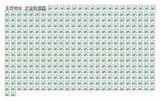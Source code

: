 主页地址: [才没有很圆·](https://weibo.com/u/5652208036) 
![](https://wx4.sinaimg.cn/mw2000/006aw5vKly1h9pg8w49bdj32c0340hdu.jpg) 
![](https://wx4.sinaimg.cn/mw2000/006aw5vKly1h9pg7ik5wrj31kx2dc4qp.jpg) 
![](https://wx4.sinaimg.cn/mw2000/006aw5vKly1h9pg7j6z4vj30kg0uo0yw.jpg) 
![](https://wx4.sinaimg.cn/mw2000/006aw5vKly1h9pg8jzaapj30sg2df4qp.jpg) 
![](https://wx4.sinaimg.cn/mw2000/006aw5vKly1h9pg8lcjpbj30sg2dc7wh.jpg) 
![](https://wx4.sinaimg.cn/mw2000/006aw5vKly1h9pg8clpxrj30sg2504qp.jpg) 
![](https://wx4.sinaimg.cn/mw2000/006aw5vKly1h9pg9aainhj32c0340qv6.jpg) 
![](https://wx4.sinaimg.cn/mw2000/006aw5vKly1h9pg8nbqazj32c0340b2a.jpg) 
![](https://wx4.sinaimg.cn/mw2000/006aw5vKly1h9pg8uu0e1j30rr220x0y.jpg) 
![](https://wx4.sinaimg.cn/mw2000/006aw5vKly1h9lyz3c5nij32c0340b2a.jpg) 
![](https://wx4.sinaimg.cn/mw2000/006aw5vKly1h92j9qidwmj30u014011q.jpg) 
![](https://wx4.sinaimg.cn/mw2000/006aw5vKly1h8c357o72qj327n2wohdt.jpg) 
![](https://wx4.sinaimg.cn/mw2000/006aw5vKly1h8c32yy2t4j31n726ywu2.jpg) 
![](https://wx4.sinaimg.cn/mw2000/006aw5vKly1h8c17znn26j30sg2dce81.jpg) 
![](https://wx4.sinaimg.cn/mw2000/006aw5vKly1h8c1j9ab9zj30sg35r4qq.jpg) 
![](https://wx4.sinaimg.cn/mw2000/006aw5vKly1h8c3jlgsnqj30sg2dce81.jpg) 
![](https://wx4.sinaimg.cn/mw2000/006aw5vKly1h8c24od09gj30sg2dcb29.jpg) 
![](https://wx4.sinaimg.cn/mw2000/006aw5vKly1h8c0ouj339j30sg35rb29.jpg) 
![](https://wx4.sinaimg.cn/mw2000/006aw5vKly1h8c2kyo6i1j30sg2d0hbq.jpg) 
![](https://wx4.sinaimg.cn/mw2000/006aw5vKly1h861wziwzsj32c0340x6q.jpg) 
![](https://wx4.sinaimg.cn/mw2000/006aw5vKly1h6seveimn2j335s35swo6.jpg) 
![](https://wx4.sinaimg.cn/mw2000/006aw5vKly1h6sevdjokwj335s35se82.jpg) 
![](https://wx4.sinaimg.cn/mw2000/006aw5vKly1h6cz1yjjh4j32c03407m2.jpg) 
![](https://wx4.sinaimg.cn/mw2000/006aw5vKly1h69p4al4pij32c0340hdt.jpg) 
![](https://wx4.sinaimg.cn/mw2000/006aw5vKly1h6cznikkhwj32c0340b2a.jpg) 
![](https://wx4.sinaimg.cn/mw2000/006aw5vKly1h6arlk4k13j32c0340qb2.jpg) 
![](https://wx4.sinaimg.cn/mw2000/006aw5vKly1h6aquzqpgrj322t2rr7wi.jpg) 
![](https://wx4.sinaimg.cn/mw2000/006aw5vKly1h6aqv37o43j32c0340mzk.jpg) 
![](https://wx4.sinaimg.cn/mw2000/006aw5vKly1h6aqv2rp0ej32c03404qp.jpg) 
![](https://wx4.sinaimg.cn/mw2000/006aw5vKly1h6aqyhv1fpj32c0340x6q.jpg) 
![](https://wx4.sinaimg.cn/mw2000/006aw5vKly1h6aqyk2hw2j32bx2bxqv5.jpg) 
![](https://wx4.sinaimg.cn/mw2000/006aw5vKgy1h65crptq9xj32c0340e6v.jpg) 
![](https://wx4.sinaimg.cn/mw2000/006aw5vKgy1h65crxkk1ej320b20be81.jpg) 
![](https://wx4.sinaimg.cn/mw2000/006aw5vKly1h61yo5zmhsj32c0340jvl.jpg) 
![](https://wx4.sinaimg.cn/mw2000/006aw5vKly1h61yo3mdsfj32c0340kjl.jpg) 
![](https://wx4.sinaimg.cn/mw2000/006aw5vKly1h61yo0uqsgj32c0340kjl.jpg) 
![](https://wx4.sinaimg.cn/mw2000/006aw5vKly1h61yny572pj316o1kw7ia.jpg) 
![](https://wx4.sinaimg.cn/mw2000/006aw5vKly1h61yo08wy3j32c0340qv5.jpg) 
![](https://wx4.sinaimg.cn/mw2000/006aw5vKly1h61ynzjolaj31wy2jxx13.jpg) 
![](https://wx4.sinaimg.cn/mw2000/006aw5vKly1h61yo5bu7aj32c0340dk1.jpg) 
![](https://wx4.sinaimg.cn/mw2000/006aw5vKly1h61yo23fcjj32c0340qv5.jpg) 
![](https://wx4.sinaimg.cn/mw2000/006aw5vKly1h61yo3192aj32c0340qth.jpg) 
![](https://wx4.sinaimg.cn/mw2000/006aw5vKly1h61ynywq77j32c03404qq.jpg) 
![](https://wx4.sinaimg.cn/mw2000/006aw5vKgy1h619xcyvo0j32dc35sqh2.jpg) 
![](https://wx4.sinaimg.cn/mw2000/006aw5vKly1h5tq113501j32dc35s4qr.jpg) 
![](https://wx4.sinaimg.cn/mw2000/006aw5vKly1h5tq0ymrxkj33402c01kz.jpg) 
![](https://wx4.sinaimg.cn/mw2000/006aw5vKly1h5tq3kpdftj32c03404qr.jpg) 
![](https://wx4.sinaimg.cn/mw2000/006aw5vKly1h5b87zijs3j31zy2nxkjl.jpg) 
![](https://wx4.sinaimg.cn/mw2000/006aw5vKly1h5b87yoy8uj31qv2bunpd.jpg) 
![](https://wx4.sinaimg.cn/mw2000/006aw5vKly1h5b880vcu5j33402c01kz.jpg) 
![](https://wx4.sinaimg.cn/mw2000/006aw5vKly1h5b87xzycmj323c2sg7wi.jpg) 
![](https://wx4.sinaimg.cn/mw2000/006aw5vKly1h52rr09efuj33402c0e83.jpg) 
![](https://wx4.sinaimg.cn/mw2000/006aw5vKly1h52rr7fk5nj335s35s1l0.jpg) 
![](https://wx4.sinaimg.cn/mw2000/006aw5vKly1h52rqwz33rj319e19eavg.jpg) 
![](https://wx4.sinaimg.cn/mw2000/006aw5vKly1h4v4dfqll2j31sc2ds7wh.jpg) 
![](https://wx4.sinaimg.cn/mw2000/006aw5vKly1h4v4dc9pkwj31lx25a7wh.jpg) 
![](https://wx4.sinaimg.cn/mw2000/006aw5vKly1h4v4dt4ftaj31sc2ds4qq.jpg) 
![](https://wx4.sinaimg.cn/mw2000/006aw5vKly1h4v4dee0t3j31q42d2hdt.jpg) 
![](https://wx4.sinaimg.cn/mw2000/006aw5vKly1h4v4mxvkrmj32ds1sce81.jpg) 
![](https://wx4.sinaimg.cn/mw2000/006aw5vKly1h4kns1bdkjj32c0340b2b.jpg) 
![](https://wx4.sinaimg.cn/mw2000/006aw5vKly1h4knrxd0s3j32c03401ky.jpg) 
![](https://wx4.sinaimg.cn/mw2000/006aw5vKly1h4kns2o4u5j32c03401ky.jpg) 
![](https://wx4.sinaimg.cn/mw2000/006aw5vKly1h3qs5l48bvj32c03407wk.jpg) 
![](https://wx4.sinaimg.cn/mw2000/006aw5vKly1h3qs5m765nj32c0340qv6.jpg) 
![](https://wx4.sinaimg.cn/mw2000/006aw5vKly1h3qs59inpoj32c0340kjn.jpg) 
![](https://wx4.sinaimg.cn/mw2000/006aw5vKly1h3qs572ze3j32c0340kjn.jpg) 
![](https://wx4.sinaimg.cn/mw2000/006aw5vKly1h3qfurpp7ij32c03404qs.jpg) 
![](https://wx4.sinaimg.cn/mw2000/006aw5vKly1h3qs69m9ifj32c03404qs.jpg) 
![](https://wx4.sinaimg.cn/mw2000/006aw5vKly1h3pobv1zvbj32c1340qv8.jpg) 
![](https://wx4.sinaimg.cn/mw2000/006aw5vKly1h3poc06zpmj32c0340b2c.jpg) 
![](https://wx4.sinaimg.cn/mw2000/006aw5vKly1h3lpkw1btaj313t1h2nnt.jpg) 
![](https://wx4.sinaimg.cn/mw2000/006aw5vKly1h3f5jipb93j32ca3404qq.jpg) 
![](https://wx4.sinaimg.cn/mw2000/006aw5vKly1h3f5jawibmj32ca340hdt.jpg) 
![](https://wx4.sinaimg.cn/mw2000/006aw5vKly1h2yvhhkz7ij32c03407wj.jpg) 
![](https://wx4.sinaimg.cn/mw2000/006aw5vKly1h2yvhjqx6xj31jn225e81.jpg) 
![](https://wx4.sinaimg.cn/mw2000/006aw5vKly1h2yvhr90mij32c0340x6q.jpg) 
![](https://wx4.sinaimg.cn/mw2000/006aw5vKly1h2yvhoj3puj32c0340kjo.jpg) 
![](https://wx4.sinaimg.cn/mw2000/006aw5vKly1h2yviidedbj32a231fb2b.jpg) 
![](https://wx4.sinaimg.cn/mw2000/006aw5vKly1h2yvif6mzaj31zr1zr4qp.jpg) 
![](https://wx4.sinaimg.cn/mw2000/006aw5vKly1h2w8crlnfej31zp2qknpd.jpg) 
![](https://wx4.sinaimg.cn/mw2000/006aw5vKly1h2w8czdvxjj32c0340npd.jpg) 
![](https://wx4.sinaimg.cn/mw2000/006aw5vKly1h2w8d1kaqkj329v318kjn.jpg) 
![](https://wx4.sinaimg.cn/mw2000/006aw5vKly1h2w8dpm0i6j31qb2b0hdt.jpg) 
![](https://wx4.sinaimg.cn/mw2000/006aw5vKly1h2w8d6o3vnj32av32h7wj.jpg) 
![](https://wx4.sinaimg.cn/mw2000/006aw5vKly1h2zrikfog2j32c0340kjm.jpg) 
![](https://wx4.sinaimg.cn/mw2000/006aw5vKly1h2slsq9r63j30u014044g.jpg) 
![](https://wx4.sinaimg.cn/mw2000/006aw5vKly1h2slss7osgj30u0140adm.jpg) 
![](https://wx4.sinaimg.cn/mw2000/006aw5vKly1h2slsxmxssj315z0u0tiu.jpg) 
![](https://wx4.sinaimg.cn/mw2000/006aw5vKly1h2slst464uj30u01400zv.jpg) 
![](https://wx4.sinaimg.cn/mw2000/006aw5vKly1h2b6zrueh6j30vg15xapj.jpg) 
![](https://wx4.sinaimg.cn/mw2000/006aw5vKly1h2br4ej67ej31sb2dre82.jpg) 
![](https://wx4.sinaimg.cn/mw2000/006aw5vKly1h2br4753c5j335s35snpg.jpg) 
![](https://wx4.sinaimg.cn/mw2000/006aw5vKly1h2br4cf0ykj32c0340b2b.jpg) 
![](https://wx4.sinaimg.cn/mw2000/006aw5vKly1h1tcw9l4nej30u01407bi.jpg) 
![](https://wx4.sinaimg.cn/mw2000/006aw5vKly1h1n3myyy3dj31j021cqv5.jpg) 
![](https://wx4.sinaimg.cn/mw2000/006aw5vKly1h1n3mwxirtj32ds1sgdx9.jpg) 
![](https://wx4.sinaimg.cn/mw2000/006aw5vKly1h1awfz2aovj31cu1cuqay.jpg) 
![](https://wx4.sinaimg.cn/mw2000/006aw5vKly1h0cvp2qnryj30n00hy40y.jpg) 
![](https://wx4.sinaimg.cn/mw2000/006aw5vKly1gzzjkg63mdj31id2onavw.jpg) 
![](https://wx4.sinaimg.cn/mw2000/006aw5vKly1gzzjkhc0d5j31qp1qp1ky.jpg) 
![](https://wx4.sinaimg.cn/mw2000/006aw5vKly1gzzjkdjd3sj320x2p84qq.jpg) 
![](https://wx4.sinaimg.cn/mw2000/006aw5vKly1gzzjkfj7apj32c0340u0y.jpg) 
![](https://wx4.sinaimg.cn/mw2000/006aw5vKly1gzvij6dnj5j32c0340e83.jpg) 
![](https://wx4.sinaimg.cn/mw2000/006aw5vKly1gzvg4j682fj32c0340qv7.jpg) 
![](https://wx4.sinaimg.cn/mw2000/006aw5vKly1gzvij9pp1dj32c0340kjn.jpg) 
![](https://wx4.sinaimg.cn/mw2000/006aw5vKly1gzvij39sltj32c0340kjn.jpg) 
![](https://wx4.sinaimg.cn/mw2000/006aw5vKly1gzvijbth84j33402c07wj.jpg) 
![](https://wx4.sinaimg.cn/mw2000/006aw5vKly1gzvijclv9tj32c02c0npd.jpg) 
![](https://wx4.sinaimg.cn/mw2000/006aw5vKly1gywpz7f5inj32ds1scx6p.jpg) 
![](https://wx4.sinaimg.cn/mw2000/006aw5vKly1gywpz9cchoj3271271npd.jpg) 
![](https://wx4.sinaimg.cn/mw2000/006aw5vKly1gywygn2aypj32c02c0b2a.jpg) 
![](https://wx4.sinaimg.cn/mw2000/006aw5vKly1gyi7m3m2trj32c0340e81.jpg) 
![](https://wx4.sinaimg.cn/mw2000/006aw5vKly1gyi7m6p69gj32c0340hdt.jpg) 
![](https://wx4.sinaimg.cn/mw2000/006aw5vKly1gyj6j2gqx1j32c0340qv5.jpg) 
![](https://wx4.sinaimg.cn/mw2000/006aw5vKly1gyi7m8wehlj32c0340npd.jpg) 
![](https://wx4.sinaimg.cn/mw2000/006aw5vKly1gyi7ly5kryj325e2v6u0x.jpg) 
![](https://wx4.sinaimg.cn/mw2000/006aw5vKly1gyi7m4i74dj326i2x1x6p.jpg) 
![](https://wx4.sinaimg.cn/mw2000/006aw5vKly1gyi7m542i6j31xz2l9kiv.jpg) 
![](https://wx4.sinaimg.cn/mw2000/006aw5vKly1gyi7m23y4vj32c0340npd.jpg) 
![](https://wx4.sinaimg.cn/mw2000/006aw5vKly1gyj6kf3n2sj32c03401ky.jpg) 
![](https://wx4.sinaimg.cn/mw2000/006aw5vKly1gyc0rz5xk3j31sc2dsb2a.jpg) 
![](https://wx4.sinaimg.cn/mw2000/006aw5vKly1gyc0s1x8t9j32c0340hdv.jpg) 
![](https://wx4.sinaimg.cn/mw2000/006aw5vKly1gyc0s35eszj32c0340npf.jpg) 
![](https://wx4.sinaimg.cn/mw2000/006aw5vKly1gyc0rx1hnfj320m20mx6p.jpg) 
![](https://wx4.sinaimg.cn/mw2000/006aw5vKly1gyc0sea8qvj31jj1jjazr.jpg) 
![](https://wx4.sinaimg.cn/mw2000/006aw5vKly1gyc0rviaj6j31z61z6e81.jpg) 
![](https://wx4.sinaimg.cn/mw2000/006aw5vKly1gyc0s42dqqj32c02c0qv5.jpg) 
![](https://wx4.sinaimg.cn/mw2000/006aw5vKly1gyc0rtwz2lj32c02c0hdt.jpg) 
![](https://wx4.sinaimg.cn/mw2000/006aw5vKly1gx1stfiyx9j31o01o0qv5.jpg) 
![](https://wx4.sinaimg.cn/mw2000/006aw5vKly1gx1sgc590ej31lb1lbb29.jpg) 
![](https://wx4.sinaimg.cn/mw2000/006aw5vKly1gw56v8298qj31k51k5b29.jpg) 
![](https://wx4.sinaimg.cn/mw2000/006aw5vKly1gvrydxvijej322p22pnpe.jpg) 
![](https://wx4.sinaimg.cn/mw2000/006aw5vKly1gv4q8gud82j312d1f5qt1.jpg) 
![](https://wx4.sinaimg.cn/mw2000/006aw5vKly1gv4q8gdoz4j315p1jlke7.jpg) 
![](https://wx4.sinaimg.cn/mw2000/006aw5vKly1gv0vzp4yfnj61rw2d7qv602.jpg) 
![](https://wx4.sinaimg.cn/mw2000/006aw5vKly1gv0vzsddnej616n1kw1ky02.jpg) 
![](https://wx4.sinaimg.cn/mw2000/006aw5vKly1guyoaekcz5j61w31w3x6p02.jpg) 
![](https://wx4.sinaimg.cn/mw2000/006aw5vKly1gumxifxvjoj61sc2ds1kz02.jpg) 
![](https://wx4.sinaimg.cn/mw2000/006aw5vKly1gumy6zmfa8j61sc1sctrt02.jpg) 
![](https://wx4.sinaimg.cn/mw2000/006aw5vKly1gumxjgf1opj61r02c0qv502.jpg) 
![](https://wx4.sinaimg.cn/mw2000/006aw5vKly1gumxj9aa5yj62c02c0qv602.jpg) 
![](https://wx4.sinaimg.cn/mw2000/006aw5vKly1gumxj857jfj62c02c0kjm02.jpg) 
![](https://wx4.sinaimg.cn/mw2000/006aw5vKly1gumxizi48sj61l21l2nkj02.jpg) 
![](https://wx4.sinaimg.cn/mw2000/006aw5vKly1gsnsusey2zj32432thhdu.jpg) 
![](https://wx4.sinaimg.cn/mw2000/006aw5vKly1gsnshq0zgsj316p16pk79.jpg) 
![](https://wx4.sinaimg.cn/mw2000/006aw5vKly1gsnv670fmhj32c0340qv6.jpg) 
![](https://wx4.sinaimg.cn/mw2000/006aw5vKly1gsnv1jftysj30mg0txqbs.jpg) 
![](https://wx4.sinaimg.cn/mw2000/006aw5vKly1gsnsg3t00hj32bv340hdx.jpg) 
![](https://wx4.sinaimg.cn/mw2000/006aw5vKly1gsntha1jadj32c02c01ky.jpg) 
![](https://wx4.sinaimg.cn/mw2000/006aw5vKly1gr6frge6h2j32c02c0kjl.jpg) 
![](https://wx4.sinaimg.cn/mw2000/006aw5vKly1gr1gikejgbj32c02c0b2a.jpg) 
![](https://wx4.sinaimg.cn/mw2000/006aw5vKly1gr1ght2eutj32c03404qt.jpg) 
![](https://wx4.sinaimg.cn/mw2000/006aw5vKly1gr1gi4720cj62bb332u0x02.jpg) 
![](https://wx4.sinaimg.cn/mw2000/006aw5vKly1gr1giyruqjj32c0340b2b.jpg) 
![](https://wx4.sinaimg.cn/mw2000/006aw5vKly1gr1gi125ydj30ty13xamy.jpg) 
![](https://wx4.sinaimg.cn/mw2000/006aw5vKly1gr1gid0hyuj30u0140wpx.jpg) 
![](https://wx4.sinaimg.cn/mw2000/006aw5vKly1gr1gifesrtj30sg23unpe.jpg) 
![](https://wx4.sinaimg.cn/mw2000/006aw5vKly1gr1ghxl2c4j32bb332kjm.jpg) 
![](https://wx4.sinaimg.cn/mw2000/006aw5vKly1gr1gi04j9vj32c02c04qq.jpg) 
![](https://wx4.sinaimg.cn/mw2000/006aw5vKly1gr1ghy1ajij30n00ea0uu.jpg) 
![](https://wx4.sinaimg.cn/mw2000/006aw5vKly1gr1gi6wms1j31wm1wme81.jpg) 
![](https://wx4.sinaimg.cn/mw2000/006aw5vKly1gr1gibxuaej32c02c07wk.jpg) 
![](https://wx4.sinaimg.cn/mw2000/006aw5vKly1gr1gimzhz8j32c02c0kjm.jpg) 
![](https://wx4.sinaimg.cn/mw2000/006aw5vKly1gr1gihdct6j32c02c01kx.jpg) 
![](https://wx4.sinaimg.cn/mw2000/006aw5vKly1gr1gllnrp0j32bb3324qq.jpg) 
![](https://wx4.sinaimg.cn/mw2000/006aw5vKly1gqzf0vwd1ij32c0340b2b.jpg) 
![](https://wx4.sinaimg.cn/mw2000/006aw5vKly1gqzezi91jej628o2zl1ky02.jpg) 
![](https://wx4.sinaimg.cn/mw2000/006aw5vKly1gqzezmh49ij32c02c0hdt.jpg) 
![](https://wx4.sinaimg.cn/mw2000/006aw5vKly1gqzezpzifhj626l2wsu0x02.jpg) 
![](https://wx4.sinaimg.cn/mw2000/006aw5vKly1gqzezkoolfj32c03404qq.jpg) 
![](https://wx4.sinaimg.cn/mw2000/006aw5vKly1gqzezw3clpj32c0340u11.jpg) 
![](https://wx4.sinaimg.cn/mw2000/006aw5vKly1gqzf052uk7j33402c0e89.jpg) 
![](https://wx4.sinaimg.cn/mw2000/006aw5vKly1gqzf0fzme7j32c0340npi.jpg) 
![](https://wx4.sinaimg.cn/mw2000/006aw5vKly1gqzf0qlqksj32c02c07wp.jpg) 
![](https://wx4.sinaimg.cn/mw2000/006aw5vKly1gqsfjfjpfgj32c0340b2g.jpg) 
![](https://wx4.sinaimg.cn/mw2000/006aw5vKly1gqsfjcgyduj320s2p2qva.jpg) 
![](https://wx4.sinaimg.cn/mw2000/006aw5vKly1gqsfj9vhkbj314t14t1ky.jpg) 
![](https://wx4.sinaimg.cn/mw2000/006aw5vKly1gqsfj44obbj32ke3401l2.jpg) 
![](https://wx4.sinaimg.cn/mw2000/006aw5vKly1gqsfjgirgvj30n02k0nju.jpg) 
![](https://wx4.sinaimg.cn/mw2000/006aw5vKly1gqsfk7cdzlj30qm0qmaev.jpg) 
![](https://wx4.sinaimg.cn/mw2000/006aw5vKly1gqsfj5njluj32bv2bvqv5.jpg) 
![](https://wx4.sinaimg.cn/mw2000/006aw5vKly1gqsfjhpe6wj326n26nqv5.jpg) 
![](https://wx4.sinaimg.cn/mw2000/006aw5vKly1gqsfko0w2zj32662w8u0y.jpg) 
![](https://wx4.sinaimg.cn/mw2000/006aw5vKly1gq6s6uqfr4j318m2777wi.jpg) 
![](https://wx4.sinaimg.cn/mw2000/006aw5vKly1gpw8uqiufyj31li24onpd.jpg) 
![](https://wx4.sinaimg.cn/mw2000/006aw5vKly1gpw9hiiecgj31fb1wgkjp.jpg) 
![](https://wx4.sinaimg.cn/mw2000/006aw5vKly1gpw9hjt7hdj31d71tke83.jpg) 
![](https://wx4.sinaimg.cn/mw2000/006aw5vKly1gpw8ups38sj31ju1ju4qp.jpg) 
![](https://wx4.sinaimg.cn/mw2000/006aw5vKly1gprjcaybowj32c02c07vt.jpg) 
![](https://wx4.sinaimg.cn/mw2000/006aw5vKly1go4dwaxwvbj318g18gjyv.jpg) 
![](https://wx4.sinaimg.cn/mw2000/006aw5vKly1gpsjetzm18j32c02c0kjn.jpg) 
![](https://wx4.sinaimg.cn/mw2000/006aw5vKly1gmc30abwghj31ct1ctnp9.jpg) 
![](https://wx4.sinaimg.cn/mw2000/006aw5vKly1gmc309c6dlj31ei1eh7oi.jpg) 
![](https://wx4.sinaimg.cn/mw2000/006aw5vKly1gmc30bbuuij32c02c07qc.jpg) 
![](https://wx4.sinaimg.cn/mw2000/006aw5vKly1gp98ipfik5j3204204e81.jpg) 
![](https://wx4.sinaimg.cn/mw2000/006aw5vKly1gp98ity1yhj318j18jwx2.jpg) 
![](https://wx4.sinaimg.cn/mw2000/006aw5vKly1gp98hq5xzsj31yp1ypnpd.jpg) 
![](https://wx4.sinaimg.cn/mw2000/006aw5vKly1gp98hn6ft2j327f27f1ky.jpg) 
![](https://wx4.sinaimg.cn/mw2000/006aw5vKly1gou00amxj8j323u35se71.jpg) 
![](https://wx4.sinaimg.cn/mw2000/006aw5vKly1gou00gj142j323u35s4qp.jpg) 
![](https://wx4.sinaimg.cn/mw2000/006aw5vKly1gou0066sp9j323u35sb29.jpg) 
![](https://wx4.sinaimg.cn/mw2000/006aw5vKly1gou00n99vuj323u35s7wh.jpg) 
![](https://wx4.sinaimg.cn/mw2000/006aw5vKly1gou00sfjtpj323u35snnx.jpg) 
![](https://wx4.sinaimg.cn/mw2000/006aw5vKly1gou01gbedtj33gg56ou0y.jpg) 
![](https://wx4.sinaimg.cn/mw2000/006aw5vKly1goywqu8ux3j32c03407wj.jpg) 
![](https://wx4.sinaimg.cn/mw2000/006aw5vKly1goywqrv4r7j32c0340qv6.jpg) 
![](https://wx4.sinaimg.cn/mw2000/006aw5vKly1goywqptylfj32c02c0hdt.jpg) 
![](https://wx4.sinaimg.cn/mw2000/006aw5vKly1goywqp5iwcj32c02c0kjm.jpg) 
![](https://wx4.sinaimg.cn/mw2000/006aw5vKly1goywqvigd7j32c02c04qq.jpg) 
![](https://wx4.sinaimg.cn/mw2000/006aw5vKly1goywqqqfqrj32062064qp.jpg) 
![](https://wx4.sinaimg.cn/mw2000/006aw5vKly1gno7zkno1uj31u11u1b29.jpg) 
![](https://wx4.sinaimg.cn/mw2000/006aw5vKly1gno7zmfrlej32c02c0b29.jpg) 
![](https://wx4.sinaimg.cn/mw2000/006aw5vKly1gnm4czbt8dj31hu1hu4qq.jpg) 
![](https://wx4.sinaimg.cn/mw2000/006aw5vKly1gnl5t3y8zsj312n12ntil.jpg) 
![](https://wx4.sinaimg.cn/mw2000/006aw5vKly1gkzb98z600j30ma0gqgr2.jpg) 
![](https://wx4.sinaimg.cn/mw2000/006aw5vKly1gj7vhz15f1j32ds1scnpd.jpg) 
![](https://wx4.sinaimg.cn/mw2000/006aw5vKly1gj7vhxckrlj32ds1scnpd.jpg) 
![](https://wx4.sinaimg.cn/mw2000/006aw5vKly1gj25qjts4uj31kw16ob29.jpg) 
![](https://wx4.sinaimg.cn/mw2000/006aw5vKly1gj25qiibi7j32c02c04qp.jpg) 
![](https://wx4.sinaimg.cn/mw2000/006aw5vKly1gj25qk6l79j30hs0he0uc.jpg) 
![](https://wx4.sinaimg.cn/mw2000/006aw5vKly1ghrjisfwbvj31kw1kw4qp.jpg) 
![](https://wx4.sinaimg.cn/mw2000/006aw5vKly1ghlqkz9f88j32c02c0qv6.jpg) 
![](https://wx4.sinaimg.cn/mw2000/006aw5vKly1ghlqkkeyb3j32c0340e83.jpg) 
![](https://wx4.sinaimg.cn/mw2000/006aw5vKly1ghlqkwguj9j316o16n15u.jpg) 
![](https://wx4.sinaimg.cn/mw2000/006aw5vKly1ghlql20zqrj32c02c0qv5.jpg) 
![](https://wx4.sinaimg.cn/mw2000/006aw5vKly1gh96vf7cwuj30n01a0qj0.jpg) 
![](https://wx4.sinaimg.cn/mw2000/006aw5vKly1gh96vdf021j30n01peqr7.jpg) 
![](https://wx4.sinaimg.cn/mw2000/006aw5vKly1gh96x7tl84j30n01a0tl5.jpg) 
![](https://wx4.sinaimg.cn/mw2000/006aw5vKly1gh96x3j5v7j30n01a0h5u.jpg) 
![](https://wx4.sinaimg.cn/mw2000/006aw5vKly1gh96zw85xfj30n01a0qib.jpg) 
![](https://wx4.sinaimg.cn/mw2000/006aw5vKly1gh96wjf1jpj30n01pce2c.jpg) 
![](https://wx4.sinaimg.cn/mw2000/006aw5vKly1gh96x88vzej30n01a0e41.jpg) 
![](https://wx4.sinaimg.cn/mw2000/006aw5vKly1gh96vat9plj316o16me81.jpg) 
![](https://wx4.sinaimg.cn/mw2000/006aw5vKly1gh96vc5bk1j316o16m1kx.jpg) 
![](https://wx4.sinaimg.cn/mw2000/006aw5vKgy1gh4srwszvfj31o02804qr.jpg) 
![](https://wx4.sinaimg.cn/mw2000/006aw5vKgy1gh4srytllnj31nw1nwhdt.jpg) 
![](https://wx4.sinaimg.cn/mw2000/006aw5vKgy1gh4ss0hn5wj32c02c0x6p.jpg) 
![](https://wx4.sinaimg.cn/mw2000/006aw5vKgy1gh4srtbpzbj32c02c01ky.jpg) 
![](https://wx4.sinaimg.cn/mw2000/006aw5vKgy1gh4ss295dvj31o01o0u0x.jpg) 
![](https://wx4.sinaimg.cn/mw2000/006aw5vKgy1gh4ss9kx4lj327y2yoqvg.jpg) 
![](https://wx4.sinaimg.cn/mw2000/006aw5vKgy1gh4ssatictj30n01pcwv3.jpg) 
![](https://wx4.sinaimg.cn/mw2000/006aw5vKgy1gh4sscktk1j32c03404qq.jpg) 
![](https://wx4.sinaimg.cn/mw2000/006aw5vKgy1gh4sse4xpij30n01pd1kx.jpg) 
![](https://wx4.sinaimg.cn/mw2000/006aw5vKly1gg9fwikfgfj30u0140wrz.jpg) 
![](https://wx4.sinaimg.cn/mw2000/006aw5vKly1gg9fwjgswxj30u00u044h.jpg) 
![](https://wx4.sinaimg.cn/mw2000/006aw5vKly1gg9h869kq6j30u00u0aew.jpg) 
![](https://wx4.sinaimg.cn/mw2000/006aw5vKly1gfiki4w1vvj30as0as0tt.jpg) 
![](https://wx4.sinaimg.cn/mw2000/006aw5vKly1gfiki1hnz9j30u00u0whv.jpg) 
![](https://wx4.sinaimg.cn/mw2000/006aw5vKly1gfiki3turlj31h41h44qp.jpg) 
![](https://wx4.sinaimg.cn/mw2000/006aw5vKly1gfecq3sow8j32c02c0npd.jpg) 
![](https://wx4.sinaimg.cn/mw2000/006aw5vKly1gf3wbm7dgoj31gd1ga1kx.jpg) 
![](https://wx4.sinaimg.cn/mw2000/006aw5vKly1gcmyioh5rqj31fc1s67wh.jpg) 
![](https://wx4.sinaimg.cn/mw2000/006aw5vKly1gcmyiq2da3j32801o04qp.jpg) 
![](https://wx4.sinaimg.cn/mw2000/006aw5vKly1gcmyip06fjj31iy1iy1kx.jpg) 
![](https://wx4.sinaimg.cn/mw2000/006aw5vKly1gcmyiqk4grj30n013y12y.jpg) 
![](https://wx4.sinaimg.cn/mw2000/006aw5vKly1gcmyip8jodj30j30j376k.jpg) 
![](https://wx4.sinaimg.cn/mw2000/006aw5vKly1gcmyld8wqhj31sc2dsx6p.jpg) 
![](https://wx4.sinaimg.cn/mw2000/006aw5vKly1gc3ygbplzej32c02c0e81.jpg) 
![](https://wx4.sinaimg.cn/mw2000/006aw5vKly1gc3yg9st13j31cn1cne6v.jpg) 
![](https://wx4.sinaimg.cn/mw2000/006aw5vKly1gc3yfsq0nsj32c02c0kjl.jpg) 
![](https://wx4.sinaimg.cn/mw2000/006aw5vKly1gc3yncxdjej31fk1fk1kx.jpg) 
![](https://wx4.sinaimg.cn/mw2000/006aw5vKly1gc3yv6b8a8j326m26me81.jpg) 
![](https://wx4.sinaimg.cn/mw2000/006aw5vKly1gcn1wr0jnqj32c02c0e81.jpg) 
![](https://wx4.sinaimg.cn/mw2000/006aw5vKly1gcn1wupns0j32c02c0x6q.jpg) 
![](https://wx4.sinaimg.cn/mw2000/006aw5vKly1gcn1zqnsxbj319p19pe0a.jpg) 
![](https://wx4.sinaimg.cn/mw2000/006aw5vKly1gcn1zr8i0vj31bb1bbh7r.jpg) 
![](https://wx4.sinaimg.cn/mw2000/006aw5vKly1gblgg49qjzj31c01o0hdt.jpg) 
![](https://wx4.sinaimg.cn/mw2000/006aw5vKly1ga96blr5ypj30n010nk0k.jpg) 
![](https://wx4.sinaimg.cn/mw2000/006aw5vKly1g9t4kwerx1j30sz0ls0ye.jpg) 
![](https://wx4.sinaimg.cn/mw2000/006aw5vKly1g9t7x12vv1j30wa0o9q7x.jpg) 
![](https://wx4.sinaimg.cn/mw2000/006aw5vKly1g9t4kyomqjj31j61j6hdt.jpg) 
![](https://wx4.sinaimg.cn/mw2000/006aw5vKly1g93q29k4j2j31sg1sgk0r.jpg) 
![](https://wx4.sinaimg.cn/mw2000/006aw5vKly1g93q2b3e1uj31sg1sgqc0.jpg) 
![](https://wx4.sinaimg.cn/mw2000/006aw5vKly1g93q2fxfjdj31sg1sg4qr.jpg) 
![](https://wx4.sinaimg.cn/mw2000/006aw5vKly1g93q2ndg6bj32482494j5.jpg) 
![](https://wx4.sinaimg.cn/mw2000/006aw5vKly1g93q26h4lij31xo2kwe81.jpg) 
![](https://wx4.sinaimg.cn/mw2000/006aw5vKly1g95xfpe59rj325t25tb2a.jpg) 
![](https://wx4.sinaimg.cn/mw2000/006aw5vKly1g93q1xotg1j31vm1vmx6p.jpg) 
![](https://wx4.sinaimg.cn/mw2000/006aw5vKly1g93q288mwtj325k25l4qp.jpg) 
![](https://wx4.sinaimg.cn/mw2000/006aw5vKly1g93q24k719j32c02c0npd.jpg) 
![](https://wx4.sinaimg.cn/mw2000/006aw5vKly1g84rgx8fmvj30ku15ogwp.jpg) 
![](https://wx4.sinaimg.cn/mw2000/006aw5vKly1g84rh6nn2aj30ku15o4b8.jpg) 
![](https://wx4.sinaimg.cn/mw2000/006aw5vKly1g84rh32ka3j32c02c17wj.jpg) 
![](https://wx4.sinaimg.cn/mw2000/006aw5vKly1g84rgzexfoj32c0340hdv.jpg) 
![](https://wx4.sinaimg.cn/mw2000/006aw5vKly1g84rh59xz6j32c0340x6p.jpg) 
![](https://wx4.sinaimg.cn/mw2000/006aw5vKly1g84rgvvqcgj32c02c0hdv.jpg) 
![](https://wx4.sinaimg.cn/mw2000/006aw5vKly1g7kt2qtjkdj32c02c07wi.jpg) 
![](https://wx4.sinaimg.cn/mw2000/006aw5vKly1g7kt29a2wsj32c02c0b2a.jpg) 
![](https://wx4.sinaimg.cn/mw2000/006aw5vKly1g7kt27wnbhj32c02c5qv5.jpg) 
![](https://wx4.sinaimg.cn/mw2000/006aw5vKly1g7kt24ln3rj32c02cmnpe.jpg) 
![](https://wx4.sinaimg.cn/mw2000/006aw5vKly1g7kt26wqy1j32c02c0npd.jpg) 
![](https://wx4.sinaimg.cn/mw2000/006aw5vKly1g7kt25rsu5j32c02d0npe.jpg) 
![](https://wx4.sinaimg.cn/mw2000/006aw5vKly1g7kt2ammuxj32c02c0npd.jpg) 
![](https://wx4.sinaimg.cn/mw2000/006aw5vKly1g7kt2bykvtj325i25j7wh.jpg) 
![](https://wx4.sinaimg.cn/mw2000/006aw5vKly1g7kt2d9xnej32c02c0qv5.jpg) 
![](https://wx4.sinaimg.cn/mw2000/006aw5vKly1g5go7xm1v8j30ku15ones.jpg) 
![](https://wx4.sinaimg.cn/mw2000/006aw5vKly1g5go7xynqcj30ku1cn4g5.jpg) 
![](https://wx4.sinaimg.cn/mw2000/006aw5vKly1g5go7y7aqfj30ku1jldqf.jpg) 
![](https://wx4.sinaimg.cn/mw2000/006aw5vKly1g6m8ktjo6rj32c0340npd.jpg) 
![](https://wx4.sinaimg.cn/mw2000/006aw5vKly1g5go7yljl8j30ku15onb1.jpg) 
![](https://wx4.sinaimg.cn/mw2000/006aw5vKly1g5go7ywfn2j30ku15oh17.jpg) 
![](https://wx4.sinaimg.cn/mw2000/006aw5vKly1g6m8ktjo6rj32c0340npd.jpg) 
![](https://wx4.sinaimg.cn/mw2000/006aw5vKly1g5go88jm75j30ku2bckas.jpg) 
![](https://wx4.sinaimg.cn/mw2000/006aw5vKly1g6dcuf4mjzj30ku15oqaf.jpg) 
![](https://wx4.sinaimg.cn/mw2000/006aw5vKly1g6mbfxw75sj31400u0n0i.jpg) 
![](https://wx4.sinaimg.cn/mw2000/006aw5vKly1g4w0a999efj31o01o07wh.jpg) 
![](https://wx4.sinaimg.cn/mw2000/006aw5vKly1g4w0a7xlozj31o01o0b29.jpg) 
![](https://wx4.sinaimg.cn/mw2000/006aw5vKly1g4w0a1oecaj31o01o07g4.jpg) 
![](https://wx4.sinaimg.cn/mw2000/006aw5vKly1g54hlimhxxj30ku1qiaoy.jpg) 
![](https://wx4.sinaimg.cn/mw2000/006aw5vKly1g54hlwivg2j31o01o0000.jpg) 
![](https://wx4.sinaimg.cn/mw2000/006aw5vKly1g4w09oocqzj32c0340x6p.jpg) 
![](https://wx4.sinaimg.cn/mw2000/006aw5vKly1g4w0b2wu6zj32c02c017x.jpg) 
![](https://wx4.sinaimg.cn/mw2000/006aw5vKly1g4w09n6pp9j31sl1sm7wh.jpg) 
![](https://wx4.sinaimg.cn/mw2000/006aw5vKly1g5b8v7qqf9j30af0af0v5.jpg) 
![](https://wx4.sinaimg.cn/mw2000/006aw5vKly1g35u7829ehj30ku1qinks.jpg) 
![](https://wx4.sinaimg.cn/mw2000/006aw5vKly1g35u7bwjbsj30ku1qib29.jpg) 
![](https://wx4.sinaimg.cn/mw2000/006aw5vKly1g35u7ap9ooj30ku1qi1kx.jpg) 
![](https://wx4.sinaimg.cn/mw2000/006aw5vKly1g35u7aawnkj30ku1qi1kx.jpg) 
![](https://wx4.sinaimg.cn/mw2000/006aw5vKly1g35u78fb5fj30ku0kujwl.jpg) 
![](https://wx4.sinaimg.cn/mw2000/006aw5vKly1g35u79dgtsj30ku1qi4mg.jpg) 
![](https://wx4.sinaimg.cn/mw2000/006aw5vKly1g35u78s11tj30ku1qiqn2.jpg) 
![](https://wx4.sinaimg.cn/mw2000/006aw5vKly1g35u7c9ufoj30ku1qix16.jpg) 
![](https://wx4.sinaimg.cn/mw2000/006aw5vKly1g35u792mytj30ku1qiqjh.jpg) 
![](https://wx4.sinaimg.cn/mw2000/006aw5vKly1g2n1coga0xj30ku1qi4qq.jpg) 
![](https://wx4.sinaimg.cn/mw2000/006aw5vKly1g2n1cramu9j30ku1qi7wh.jpg) 
![](https://wx4.sinaimg.cn/mw2000/006aw5vKly1g2n1ax5zbtj32c02c0qv8.jpg) 
![](https://wx4.sinaimg.cn/mw2000/006aw5vKly1g2n1iiqur9j30ku1qib29.jpg) 
![](https://wx4.sinaimg.cn/mw2000/006aw5vKly1g22lu8k6dtj30ku1qix6p.jpg) 
![](https://wx4.sinaimg.cn/mw2000/006aw5vKly1g22luazes0j30ku1xhx6p.jpg) 
![](https://wx4.sinaimg.cn/mw2000/006aw5vKly1g32d9k7jinj30ku1qinn1.jpg) 
![](https://wx4.sinaimg.cn/mw2000/006aw5vKly1g2372vuzqxj30ku1qinpd.jpg) 
![](https://wx4.sinaimg.cn/mw2000/006aw5vKly1g22lugwqcpj30ku1xge81.jpg) 
![](https://wx4.sinaimg.cn/mw2000/006aw5vKly1g22lui9am3j32c02c0qv5.jpg) 
![](https://wx4.sinaimg.cn/mw2000/006aw5vKly1g2rowpbd2nj30ku0kudlh.jpg) 
![](https://wx4.sinaimg.cn/mw2000/006aw5vKly1g2rowotkmkj30ku0ku0xe.jpg) 
![](https://wx4.sinaimg.cn/mw2000/006aw5vKly1g1rxjle2vqj3340340b2h.jpg) 
![](https://wx4.sinaimg.cn/mw2000/006aw5vKly1g2rowl8ak5j32c02c0kjn.jpg) 
![](https://wx4.sinaimg.cn/mw2000/006aw5vKly1g2rownw0hgj32c02c0kjn.jpg) 
![](https://wx4.sinaimg.cn/mw2000/006aw5vKly1g22muel4ioj32c02c0kjm.jpg) 
![](https://wx4.sinaimg.cn/mw2000/006aw5vKly1g1rxhiukudj32001zzb29.jpg) 
![](https://wx4.sinaimg.cn/mw2000/006aw5vKly1g1h33aj1g0j30ku3ycqv8.jpg) 
![](https://wx4.sinaimg.cn/mw2000/006aw5vKly1g1h33d7znsj30ku41uqv7.jpg) 
![](https://wx4.sinaimg.cn/mw2000/006aw5vKly1g2vk25f1vkj30ku41ux6q.jpg) 
![](https://wx4.sinaimg.cn/mw2000/006aw5vKly1fzhyt6v7a3j30ku0kudi7.jpg) 
![](https://wx4.sinaimg.cn/mw2000/006aw5vKly1fyuvt4i7tjj30ku1qiu0x.jpg) 
![](https://wx4.sinaimg.cn/mw2000/006aw5vKly1fyuvt8k1nkj30ku1qix6p.jpg) 
![](https://wx4.sinaimg.cn/mw2000/006aw5vKly1fyuvt0l9gdj30ku1qiu0x.jpg) 
![](https://wx4.sinaimg.cn/mw2000/006aw5vKly1fyuvtdbipoj30ku2bc1ky.jpg) 
![](https://wx4.sinaimg.cn/mw2000/006aw5vKly1fyuvtfef7gj30ku15o7wh.jpg) 
![](https://wx4.sinaimg.cn/mw2000/006aw5vKly1fyuvth33a7j30ku15o1kx.jpg) 
![](https://wx4.sinaimg.cn/mw2000/006aw5vKly1fytvm0mxxvj31gl1gle83.jpg) 
![](https://wx4.sinaimg.cn/mw2000/006aw5vKly1fy1vu00onij31o01o0aw2.jpg) 
![](https://wx4.sinaimg.cn/mw2000/006aw5vKly1fy1vu11kaoj31o01o04kl.jpg) 
![](https://wx4.sinaimg.cn/mw2000/006aw5vKly1fy1vu1uzwaj31o01o01fs.jpg) 
![](https://wx4.sinaimg.cn/mw2000/006aw5vKly1fy23p2j55vj30qm0ql44j.jpg) 
![](https://wx4.sinaimg.cn/mw2000/006aw5vKly1fy2ha5jxnpj30v50v4wlo.jpg) 
![](https://wx4.sinaimg.cn/mw2000/006aw5vKly1fy1vutgd69j31eb1bckc3.jpg) 
![](https://wx4.sinaimg.cn/mw2000/006aw5vKly1fwtperge4xj3204204wzz.jpg) 
![](https://wx4.sinaimg.cn/mw2000/006aw5vKly1fxzdag2yutj3248249nih.jpg) 
![](https://wx4.sinaimg.cn/mw2000/006aw5vKly1g0pzzunjd5j3248249txc.jpg) 
![](https://wx4.sinaimg.cn/mw2000/006aw5vKly1fxzdajtijwj32c0340qv6.jpg) 
![](https://wx4.sinaimg.cn/mw2000/006aw5vKly1fxkq6cwq9fj30w21c4wqd.jpg) 
![](https://wx4.sinaimg.cn/mw2000/006aw5vKly1fxkq6bzqlbj30rs1jkwoj.jpg) 
![](https://wx4.sinaimg.cn/mw2000/006aw5vKly1fxkq6wi5aej32c02c0k72.jpg) 
![](https://wx4.sinaimg.cn/mw2000/006aw5vKly1fxkq6gtttvj32c02c04qq.jpg) 
![](https://wx4.sinaimg.cn/mw2000/006aw5vKly1fxdr9fifpsj30w21c4wvx.jpg) 
![](https://wx4.sinaimg.cn/mw2000/006aw5vKly1fx7f8k3q3yj31sg1sg7fj.jpg) 
![](https://wx4.sinaimg.cn/mw2000/006aw5vKly1fx7j1vxlbuj31sg1sgqe5.jpg) 
![](https://wx4.sinaimg.cn/mw2000/006aw5vKly1fx7f7k611wj31sg2dsk6f.jpg) 
![](https://wx4.sinaimg.cn/mw2000/006aw5vKly1fx7j1ukryhj31sg2dsh0g.jpg) 
